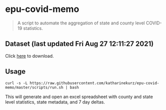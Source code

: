 # epu-covid-memo

> A script to automate the aggregation of state and county level COVID-19 statistics.

<!-- tmpl start -->

## Dataset (last updated Fri Aug 27 12:11:27 2021)

Click [here](https://covid-artifacts.s3.amazonaws.com/records/2021-8-27-121127-covid_artifact.xls) to download.

<!-- tmpl end -->

## Usage

```
curl -s -L https://raw.githubusercontent.com/katharinekurz/epu-covid-memo/master/scripts/run.sh | bash
```

This will generate and open an excel spreadsheet with county and state level statistics, state metadata, and 7 day deltas.